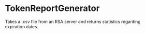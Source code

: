 # TokenReportGenerator
Takes a .csv file from an RSA server and returns statistics regarding expiration dates.
